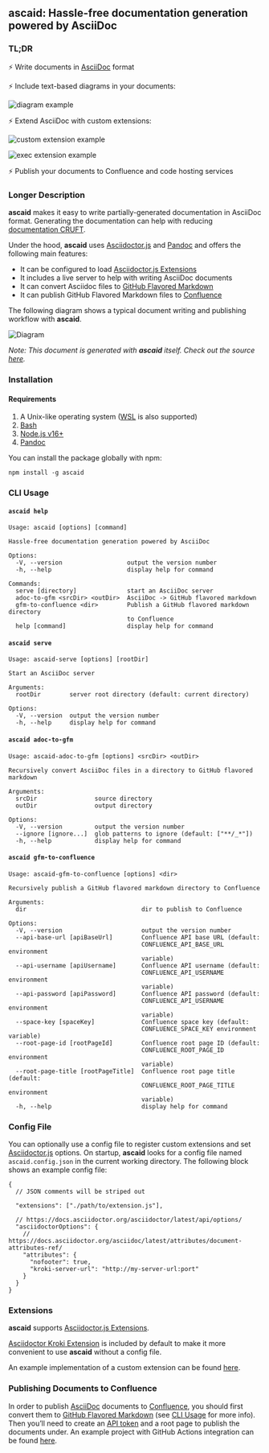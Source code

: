 <div id="content">

<div class="section doc-section level-1">

## ascaid: Hassle-free documentation generation powered by AsciiDoc

<div class="section doc-section level-2">

### TL;DR

⚡️ Write documents in [AsciiDoc](https://asciidoctor.org) format

⚡️ Include text-based diagrams in your documents:

<div class="image-block">

![diagram example](https://github.com/fardjad/node-ascaid/blob/master/media/diagram-example.png?raw=true)

</div>

⚡️ Extend AsciiDoc with custom extensions:

<div class="image-block">

![custom extension example](https://github.com/fardjad/node-ascaid/blob/master/media/custom-extension-example.png?raw=true)

</div>

<div class="image-block">

![exec extension example](https://github.com/fardjad/node-ascaid/blob/master/media/exec-extension-example.png?raw=true)

</div>

⚡️ Publish your documents to Confluence and code hosting services

</div>

<div class="section doc-section level-2">

### Longer Description

**ascaid** makes it easy to write partially-generated documentation in AsciiDoc format. Generating the documentation can help with reducing [documentation CRUFT](http://agilemodeling.com/essays/agileDocumentation.htm).

Under the hood, **ascaid** uses [Asciidoctor.js](https://docs.asciidoctor.org/asciidoctor.js/latest) and [Pandoc](https://pandoc.org) and offers the following main features:

<div class="ulist">

  - It can be configured to load [Asciidoctor.js Extensions](https://docs.asciidoctor.org/asciidoctor.js/latest/extend/extensions/ecosystem)
  - It includes a live server to help with writing AsciiDoc documents
  - It can convert Asciidoc files to [GitHub Flavored Markdown](https://github.github.com/gfm)
  - It can publish GitHub Flavored Markdown files to [Confluence](https://www.atlassian.com/software/confluence)

</div>

The following diagram shows a typical document writing and publishing workflow with **ascaid**.

<div class="image-block kroki">

![Diagram](https://kroki.io/mermaid/png/eNpdUctuwjAQvOcrVpbStFLDB3CohIIgB1Crcugh4uDYS1hBbGQ74YD4966T0FY97cPrmdnZNL2RoTCHWxaO2GI2z7R0p-x-T9MkaZy8HGHzmQB8OQroKrG0qmvRhKkh9pDnY-45e4PF8r3g8Rjii_RKkgaPrsfhfUM9fjjsCa-ViAVMldhP3yqx8IqIieBB5keaCUxqq_Jg8-bQDpDr1bYSawplV8PqLHvrUMOWt9D2av5jrDF4cGg0xikyA0JR7ipRWI1QWh_INLBjwaR4p2ea4QxG9NcYN5IjBjV7YcUsmdn_aGNNUZqy5nDu0Khx6eKnTJI0hVKqEwQLrTwhsO2gSbLVLbQsHXryVJ8xaoungJqnG2c7o33iu3q8yZOp_YXZH4cZ0sn7QdMQea8h_jF97P_qYSe-AQO3ofs=)

</div>

*Note: This document is generated with* ***ascaid*** *itself.* *Check out the source [here](https://github.com/fardjad/node-ascaid/blob/master/adocs/README.adoc).*

</div>

<div class="section doc-section level-2">

### Installation

<div class="section doc-section level-3">

#### Requirements

<div class="olist arabic">

1.  A Unix-like operating system ([WSL](https://docs.microsoft.com/en-us/windows/wsl) is also supported)
2.  [Bash](https://www.gnu.org/software/bash)
3.  [Node.js v16+](https://nodejs.org)
4.  [Pandoc](https://pandoc.org)

</div>

You can install the package globally with npm:

<div class="listing-block">

    npm install -g ascaid

</div>

</div>

</div>

<div class="section doc-section level-2">

### CLI Usage

<div class="section doc-section level-3">

#### `ascaid help`

<div class="literal-block">

    Usage: ascaid [options] [command]
    
    Hassle-free documentation generation powered by AsciiDoc
    
    Options:
      -V, --version                  output the version number
      -h, --help                     display help for command
    
    Commands:
      serve [directory]              start an AsciiDoc server
      adoc-to-gfm <srcDir> <outDir>  AsciiDoc -> GitHub flavored markdown
      gfm-to-confluence <dir>        Publish a GitHub flavored markdown directory
                                     to Confluence
      help [command]                 display help for command

</div>

</div>

<div class="section doc-section level-3">

#### `ascaid serve`

<div class="literal-block">

    Usage: ascaid-serve [options] [rootDir]
    
    Start an AsciiDoc server
    
    Arguments:
      rootDir        server root directory (default: current directory)
    
    Options:
      -V, --version  output the version number
      -h, --help     display help for command

</div>

</div>

<div class="section doc-section level-3">

#### `ascaid adoc-to-gfm`

<div class="literal-block">

    Usage: ascaid-adoc-to-gfm [options] <srcDir> <outDir>
    
    Recursively convert AsciiDoc files in a directory to GitHub flavored markdown
    
    Arguments:
      srcDir                source directory
      outDir                output directory
    
    Options:
      -V, --version         output the version number
      --ignore [ignore...]  glob patterns to ignore (default: ["**/_*"])
      -h, --help            display help for command

</div>

</div>

<div class="section doc-section level-3">

#### `ascaid gfm-to-confluence`

<div class="literal-block">

    Usage: ascaid-gfm-to-confluence [options] <dir>
    
    Recursively publish a GitHub flavored markdown directory to Confluence
    
    Arguments:
      dir                                dir to publish to Confluence
    
    Options:
      -V, --version                      output the version number
      --api-base-url [apiBaseUrl]        Confluence API base URL (default:
                                         CONFLUENCE_API_BASE_URL environment
                                         variable)
      --api-username [apiUsername]       Confluence API username (default:
                                         CONFLUENCE_API_USERNAME environment
                                         variable)
      --api-password [apiPassword]       Confluence API password (default:
                                         CONFLUENCE_API_USERNAME environment
                                         variable)
      --space-key [spaceKey]             Confluence space key (default:
                                         CONFLUENCE_SPACE_KEY environment variable)
      --root-page-id [rootPageId]        Confluence root page ID (default:
                                         CONFLUENCE_ROOT_PAGE_ID environment
                                         variable)
      --root-page-title [rootPageTitle]  Confluence root page title (default:
                                         CONFLUENCE_ROOT_PAGE_TITLE environment
                                         variable)
      -h, --help                         display help for command

</div>

</div>

</div>

<div class="section doc-section level-2">

### Config File

You can optionally use a config file to register custom extensions and set [Asciidoctor.js](https://docs.asciidoctor.org/asciidoctor.js/latest) options. On startup, **ascaid** looks for a config file named `ascaid.config.json` in the current working directory. The following block shows an example config file:

<div class="listing-block">

``` highlight
{
  // JSON comments will be striped out

  "extensions": ["./path/to/extension.js"],

  // https://docs.asciidoctor.org/asciidoctor/latest/api/options/
  "asciidoctorOptions": {
    // https://docs.asciidoctor.org/asciidoc/latest/attributes/document-attributes-ref/
    "attributes": {
      "nofooter": true,
      "kroki-server-url": "http://my-server-url:port"
    }
  }
}
```

</div>

</div>

<div class="section doc-section level-2">

### Extensions

**ascaid** supports [Asciidoctor.js Extensions](https://docs.asciidoctor.org/asciidoctor.js/latest/extend/extensions/ecosystem).

[Asciidoctor Kroki Extension](https://github.com/Mogztter/asciidoctor-kroki) is included by default to make it more convenient to use **ascaid** without a config file.

An example implementation of a custom extension can be found [here](https://github.com/fardjad/node-ascaid/blob/master/examples/asciidoctor-extension).

</div>

<div class="section doc-section level-2">

### Publishing Documents to Confluence

In order to publish [AsciiDoc](https://asciidoctor.org) documents to [Confluence](https://www.atlassian.com/software/confluence), you should first convert them to [GitHub Flavored Markdown](https://github.github.com/gfm) (see [CLI Usage](#_cli_usage) for more info). Then you’ll need to create an [API token](https://id.atlassian.com/manage/api-tokens) and a root page to publish the documents under. An example project with GitHub Actions integration can be found [here](https://github.com/fardjad/node-ascaid/blob/master/examples/github-actions-publish-to-confluence).

</div>

</div>

</div>
